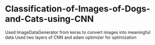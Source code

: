 # Classification-of-Images-of-Dogs-and-Cats-using-CNN
Used ImageDataGenerator from keras to convert images into meaningful data
Used two layers of CNN and adam optimizer for optimization
